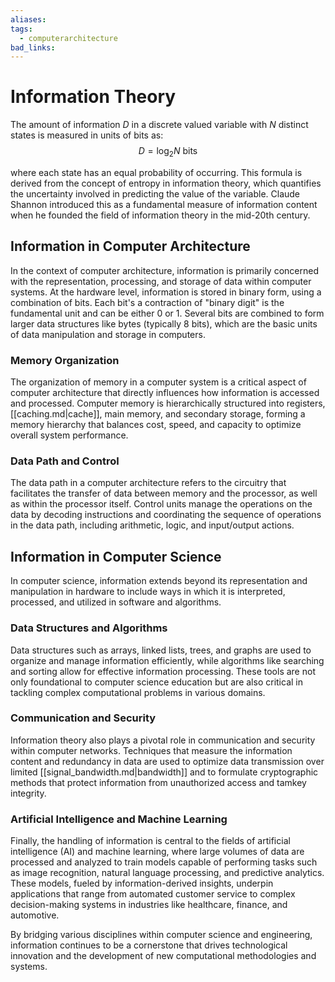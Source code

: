 ```yaml
---
aliases:
tags:
  - computerarchitecture
bad_links:
---
```

# Information Theory

The amount of information $D$ in a discrete valued variable with $N$ distinct states is measured in units of bits as:
$$
D = \text{log}_2 N \text{ bits}
$$

where each state has an equal probability of occurring. This formula is derived from the concept of entropy in information theory, which quantifies the uncertainty involved in predicting the value of the variable. Claude Shannon introduced this as a fundamental measure of information content when he founded the field of information theory in the mid-20th century.

## Information in Computer Architecture

In the context of computer architecture, information is primarily concerned with the representation, processing, and storage of data within computer systems. At the hardware level, information is stored in binary form, using a combination of bits. Each bit's a contraction of "binary digit" is the fundamental unit and can be either 0 or 1. Several bits are combined to form larger data structures like bytes (typically 8 bits), which are the basic units of data manipulation and storage in computers.

### Memory Organization

The organization of memory in a computer system is a critical aspect of computer architecture that directly influences how information is accessed and processed. Computer memory is hierarchically structured into registers, [[caching.md|cache]], main memory, and secondary storage, forming a memory hierarchy that balances cost, speed, and capacity to optimize overall system performance.

### Data Path and Control

The data path in a computer architecture refers to the circuitry that facilitates the transfer of data between memory and the processor, as well as within the processor itself. Control units manage the operations on the data by decoding instructions and coordinating the sequence of operations in the data path, including arithmetic, logic, and input/output actions.

## Information in Computer Science

In computer science, information extends beyond its representation and manipulation in hardware to include ways in which it is interpreted, processed, and utilized in software and algorithms.

### Data Structures and Algorithms

Data structures such as arrays, linked lists, trees, and graphs are used to organize and manage information efficiently, while algorithms like searching and sorting allow for effective information processing. These tools are not only foundational to computer science education but are also critical in tackling complex computational problems in various domains.

### Communication and Security

Information theory also plays a pivotal role in communication and security within computer networks. Techniques that measure the information content and redundancy in data are used to optimize data transmission over limited [[signal_bandwidth.md|bandwidth]] and to formulate cryptographic methods that protect information from unauthorized access and tamkey integrity.

### Artificial Intelligence and Machine Learning

Finally, the handling of information is central to the fields of artificial intelligence (AI) and machine learning, where large volumes of data are processed and analyzed to train models capable of performing tasks such as image recognition, natural language processing, and predictive analytics. These models, fueled by information-derived insights, underpin applications that range from automated customer service to complex decision-making systems in industries like healthcare, finance, and automotive.

By bridging various disciplines within computer science and engineering, information continues to be a cornerstone that drives technological innovation and the development of new computational methodologies and systems.
